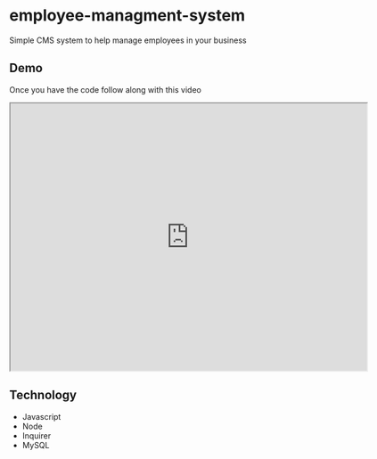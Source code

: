 # employee-managment-system

Simple CMS system to help manage employees in your business

## Demo

Once you have the code follow along with this video
 <iframe src="https://drive.google.com/file/d/1MPu85whCOWR8VcO0sF9YcDwHkD3hC9kr/preview" width="640" height="480"></iframe>

 ## Technology 

 - Javascript
 - Node
 - Inquirer
- MySQL

